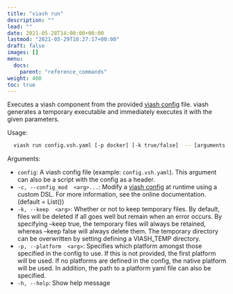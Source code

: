 ```yaml
---
title: "viash run"
description: ""
lead: ""
date: 2021-05-28T14:00:00+00:00
lastmod: "2021-05-29T10:27:17+00:00"
draft: false
images: []
menu:
  docs:
    parent: "reference_commands"
weight: 400
toc: true
---
```




Executes a viash component from the provided [viash
config](/docs/reference_config/config) file. viash generates a temporary
executable and immediately executes it with the given parameters.

Usage:

``` bash
  viash run config.vsh.yaml [-p docker] [-k true/false]  -- [arguments for script]
```

Arguments:

-   `config`: A viash config file (example: `config.vsh.yaml`). This
    argument can also be a script with the config as a header.
-   `-c, --config_mod  <arg>...`: Modify a [viash
    config](/docs/reference_config/config) at runtime using a custom
    DSL. For more information, see the online documentation. (default =
    List())
-   `-k, --keep  <arg>`: Whether or not to keep temporary files. By
    default, files will be deleted if all goes well but remain when an
    error occurs. By specifying –keep true, the temporary files will
    always be retained, whereas –keep false will always delete them. The
    temporary directory can be overwritten by setting defining a
    VIASH\_TEMP directory.
-   `-p, --platform  <arg>`: Specifies which platform amongst those
    specified in the config to use. If this is not provided, the first
    platform will be used. If no platforms are defined in the config,
    the native platform will be used. In addition, the path to a
    platform yaml file can also be specified.
-   `-h, --help`: Show help message
